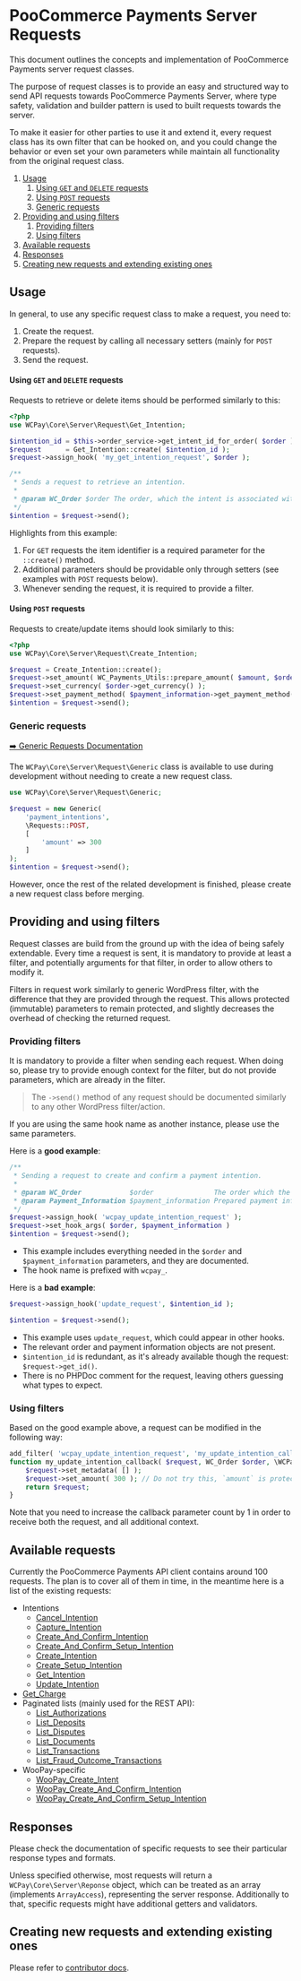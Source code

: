 # PooCommerce Payments Server Requests

This document outlines the concepts and implementation of PooCommerce Payments server request classes.

The purpose of request classes is to provide an easy and structured way to send API requests towards PooCommerce Payments Server, where type safety, validation and builder pattern is used to built requests towards the server.

To make it easier for other parties to use it and extend it, every request class has its own filter that can be hooked on, and you could change the behavior or even set your own parameters while maintain all functionality from the original request class.

1. [Usage](#usage)
    1. [Using `GET` and `DELETE` requests](#using-get-and-delete-requests)
    1. [Using `POST` requests](#using-post-requests)
    1. [Generic requests](#generic-requests)
1. [Providing and using filters](#providing-and-using-filters)
    1. [Providing filters](#providing-filters)
    1. [Using filters](#using-filters)
1. [Available requests](#available-requests)
1. [Responses](#responses)
1. [Creating new requests and extending existing ones](#creating-new-requests-and-extending-existing-ones)

## Usage

In general, to use any specific request class to make a request, you need to:

1. Create the request.
2. Prepare the request by calling all necessary setters (mainly for `POST` requests).
3. Send the request.

#### Using `GET` and `DELETE` requests

Requests to retrieve or delete items should be performed similarly to this:

```php
<?php
use WCPay\Core\Server\Request\Get_Intention;

$intention_id = $this->order_service->get_intent_id_for_order( $order );
$request      = Get_Intention::create( $intention_id );
$request->assign_hook( 'my_get_intention_request', $order );

/**
 * Sends a request to retrieve an intention.
 * 
 * @param WC_Order $order The order, which the intent is associated with.
 */
$intention = $request->send();
```

Highlights from this example:

1. For `GET` requests the item identifier is a required parameter for the `::create()` method.
2. Additional parameters should be providable only through setters (see examples with `POST` requests below).
3. Whenever sending the request, it is required to provide a filter.

#### Using `POST` requests

Requests to create/update items should look similarly to this:

```php
<?php
use WCPay\Core\Server\Request\Create_Intention;

$request = Create_Intention::create();
$request->set_amount( WC_Payments_Utils::prepare_amount( $amount, $order->get_currency() ) );
$request->set_currency( $order->get_currency() );
$request->set_payment_method( $payment_information->get_payment_method() );
$intention = $request->send();
```

### Generic requests

[➡️ Generic Requests Documentation](request/class-generic.md)

The `WCPay\Core\Server\Request\Generic` class is available to use during development without needing to create a new request class.

```php
use WCPay\Core\Server\Request\Generic;

$request = new Generic(
	'payment_intentions',
	\Requests::POST,
	[
		'amount' => 300
	]
);
$intention = $request->send();
```

However, once the rest of the related development is finished, please create a new request class before merging.

## Providing and using filters

Request classes are build from the ground up with the idea of being safely extendable. Every time a request is sent, it is mandatory to provide at least a filter, and potentially arguments for that filter, in order to allow others to modify it.

Filters in request work similarly to generic WordPress filter, with the difference that they are provided through the request. This allows protected (immutable) parameters to remain protected, and slightly decreases the overhead of checking the returned request.

### Providing filters

It is mandatory to provide a filter when sending each request. When doing so, please try to provide enough context for the filter, but do not provide parameters, which are already in the filter.

> The `->send()` method of any request should be documented similarly to any other WordPress filter/action.

If you are using the same hook name as another instance, please use the same parameters.

Here is a **good example**:

```php
/**
 * Sending a request to create and confirm a payment intention.
 * 
 * @param WC_Order            $order               The order which the intention belongs to. 
 * @param Payment_Information $payment_information Prepared payment information from the gateway.
 */
$request->assign_hook( 'wcpay_update_intention_request' );
$request->set_hook_args( $order, $payment_information )
$intention = $request->send();
```

- This example includes everything needed in the `$order` and `$payment_information` parameters, and they are documented.
- The hook name is prefixed with `wcpay_`.

Here is a **bad example**:

```php
$request->assign_hook('update_request', $intention_id );

$intention = $request->send();
```

- This example uses `update_request`, which could appear in other hooks.
- The relevant order and payment information objects are not present.
- `$intention_id` is redundant, as it's already available though the request: `$request->get_id()`.
- There is no PHPDoc comment for the request, leaving others guessing what types to expect.

### Using filters

Based on the good example above, a request can be modified in the following way:

```php
add_filter( 'wcpay_update_intention_request', 'my_update_intention_callback', 10, 3 );
function my_update_intention_callback( $request, WC_Order $order, \WCPay\Payment_Information $payment_information ) {
	$request->set_metadata( [] );
	$request->set_amount( 300 ); // Do not try this, `amount` is protected, and cannot be modified through filters.
	return $request;
}
```

Note that you need to increase the callback parameter count by 1 in order to receive both the request, and all additional context.

## Available requests

Currently the PooCommerce Payments API client contains around 100 requests. The plan is to cover all of them in time, in the meantime here is a list of the existing requests:

- Intentions
	- [Cancel_Intention](request/class-cancel-intention.md)
	- [Capture_Intention](request/class-capture-intention.md)
	- [Create_And_Confirm_Intention](request/class-create-and-confirm-intention.md)
	- [Create_And_Confirm_Setup_Intention](request/class-create-and-confirm-setup-intention.md)
	- [Create_Intention](request/class-create-intention.md)
	- [Create_Setup_Intention](request/class-create-setup-intention.md)
	- [Get_Intention](request/class-get-intention.md)
	- [Update_Intention](request/class-update-intention.md)
- [Get_Charge](request/class-get-charge.md)
- Paginated lists (mainly used for the REST API):
	- [List_Authorizations](request/class-list-authorizations.md)
	- [List_Deposits](request/class-list-deposits.md)
	- [List_Disputes](request/class-list-disputes.md)
	- [List_Documents](request/class-list-documents.md)
	- [List_Transactions](request/class-list-transactions.md)
  - [List_Fraud_Outcome_Transactions](request/class-list-fraud-outcome-transactions.md)
- WooPay-specific
	- [WooPay_Create_Intent](request/class-woopay-create-intent.md)
	- [WooPay_Create_And_Confirm_Intention](request/class-woopay-create-and-confirm-intention.md)
	- [WooPay_Create_And_Confirm_Setup_Intention](request/class-woopay-create-and-confirm-setup-intention.md)

## Responses

Please check the documentation of specific requests to see their particular response types and formats.

Unless specified otherwise, most requests will return a `WCPay\Core\Server\Reponse` object, which can be treated as an array (implements `ArrayAccess`), representing the server response. Additionally to that, specific requests might have additional getters and validators.

## Creating new requests and extending existing ones

Please refer to [contributor docs](CONTRIBUTING.md).
